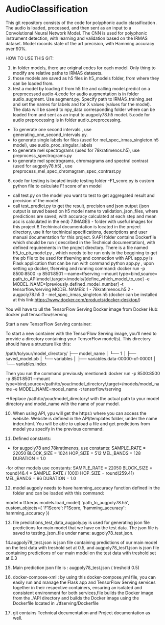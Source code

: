 # AudioClassification

This git repository consists of the code for polyphonic audio classification . The audio is loaded, processed, and then sent as an input to a  Convolutional Neural Network Model. The CNN is used for polyphonic instrument detection, with learning and validation based on the IRMAS dataset. Model rocords state of the art precision, with Hamming accuracy over 90%.


HOW TO USE THIS GIT:

1. in folder models, there are original codes for each model. Only thing to modify are relative paths to IRMAS datasets.
2. those models are saved as h5 files in h5_models folder, from where they can be loaded from. 
3. test a model by loading it from h5 file and calling model.predict on a preprocessed audio
4.code for audio augmentation is in folder audio_augment. Use augment.py. Specify path to IRMAS_training_set and set the names for labels and for X values (values for the model). The data will be saved to npy_data corresponding folder where can be loaded from and sent as an input to augpoly78.h5 model.
5.code for audio preprocessing is in folder audio_preprocessing. 
 - To generate one second intervals , use generating_one_second_intervals.py. 
 - to generate single labels for files (used for mel_spec_irmas_singleton.h5 model), use audio_proc_singular_labels
 - to generate mel spectrograms  (used for 78kratimenos.h5), use preprocess_spectrograms.py
 - to generate mel spectrograms, chromagrams and spectral contrast (used for augpoly78.h5) , use preprocess_mel_spec_chromagram_spec_contrast.py
6. code for testing is located inside testing folder
-F1_score.py is custom python file to calculate F! score of an model
- call test.py on the model you want to test to get aggregated result and precision of the model
- call test_predict.py to get the result, precision and json output (json output is saved based on h5 model name to validation_json_files, where predictions are saved, with accuracy calculated at each step and mean acc is calculated in the end)
7.IMAGES - folder with useful images for this project
8.Techinical documentation is located in the project directory, use it for techinical specifications, descriptions and user manual documentation for this project.
9.API folder contains Dockerfile which should be run ( described in the Technical documentation), with defined requirements in the project directory. There is a file named h5_to_pb_model.py , which needs to be run only in the beggining to get the pb file to be used for tfserving and connection with API. app.py is Flask application that can be run with command python app.py , upon setting up docker, tfserving and running command: 
docker run -p 8500:8500 -p 8501:8501 --name=tfserving --mount type=bind,source= path_to_API\\model,target=/models/[define_which_model_to_use] -e MODEL_NAME=[previously_defined_model_number] -t tensorflow/serving
MODEL NAMES:
1 - 78kratimenos.h5
2 - augpoly78.h5
3 - mel_spec_irmas_singleton.h5
(docker can be installed at this link:https://www.docker.com/products/docker-desktop/)

You will have to ull the TensorFlow Serving Docker image from Docker Hub:
docker pull tensorflow/serving

Start a new TensorFlow Serving container:

To start a new container with the TensorFlow Serving image, you'll need to provide a directory containing your TensorFlow model(s). This directory should have a structure like this:

/path/to/your/model_directory/
├── model_name
│   └── 1
│       ├── saved_model.pb
│       └── variables
│           ├── variables.data-00000-of-00001
│           └── variables.index

Then you run the command previously mentioned:
docker run -p 8500:8500 -p 8501:8501 --mount type=bind,source=/path/to/your/model_directory/,target=/models/model_name -e MODEL_NAME=model_name -t tensorflow/serving

->Replace /path/to/your/model_directory/ with the actual path to your model directory and model_name with the name of your model.

10. When using API, ypu will get the https:\\ where you can access the website. Website is defined in the API/templates folder, under the name index.html. You will be able to upload a file and get predictions from model you specify in the previous command.

11. Defined constants:
- for augpoly78 and 78kratimenos, use constants:
SAMPLE_RATE = 22050
BLOCK_SIZE = 1024
HOP_SIZE = 512
MEL_BANDS = 128
DURATION = 1.0

-for other models use constants:
SAMPLE_RATE = 22050
BLOCK_SIZE = round(46.4 * SAMPLE_RATE / 1000)
HOP_SIZE = round(259.41)
MEL_BANDS = 96
DURATION = 1.0 

12. model augpoly needs to have hamming_accuracy function defined in the folder and can be loaded with this command:

model = tf.keras.models.load_model(
    'path_to_augpoly78.h5',
    custom_objects={
        'F1Score': F1Score,
        'hamming_accuracy': hamming_accuracy
    })

13. file predictions_test_data_augpoly.py is used for generating json file predictions for main model that we have on the test data. The json file is saved to testing_json_file under name: augpoly78_test.json.

14.augpoly78_test.json is json file containing predictions of our main model on the test data with treshold set at 0.5,
and augpoly78_test1.json is json file containing predictions of our main model on the test data with treshold set at 0.3

15. Main prediction json file is : augpoly78_test.json ( treshold 0.5) 

16. docker-compose-xml : by using this docker-compose.yml file, you can easily run and manage the Flask app and TensorFlow Serving services together in their respective containers, ensuring an isolated and consistent environment for both services,file builds the Docker image from the ./API directory and builds the Docker image using the Dockerfile located in ./tfserving/Dockerfile

17. git contains Technical documentation and Project documentation as well.
